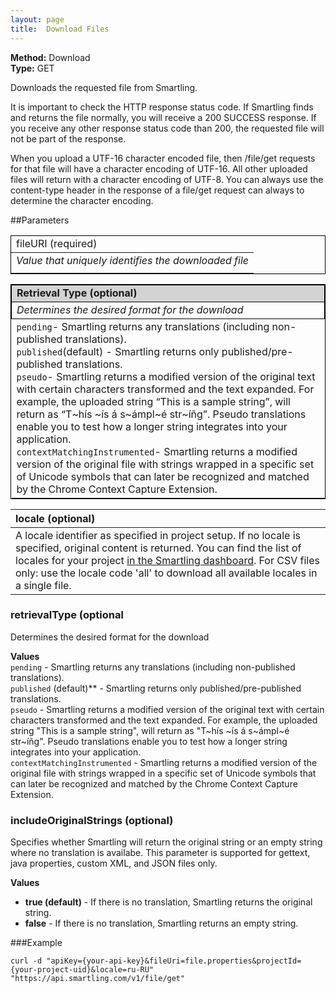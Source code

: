 ```yaml
---
layout: page
title:  Download Files
---
```

**Method:** Download  
**Type:** GET 

Downloads the requested file from Smartling.

It is important to check the HTTP response status code. If Smartling finds and returns the file normally, you will receive a 200 SUCCESS response. If you receive any other response status code than 200, the requested file will not be part of the response.

When you upload a UTF-16 character encoded file, then /file/get requests for that file will have a character encoding of UTF-16. All other uploaded files will return with a character encoding of UTF-8. You can always use the content-type header in the response of a file/get request can always to determine the character encoding.

##Parameters

<table style="border: 1px solid black">
  <thead>
    <tr>
      <td>fileURI (required)</td>
    </tr>
  </thead>
  <tbody>
    <tr>
      <td><em>Value that uniquely identifies the downloaded file</em></td>
    </tr>
    <tr>
      <td><code></code></td>
    </tr>
  </tbody>
</table>
      

<table style="border: 1px solid black; border-collapse: collapse">
  <thead>
    <tr style="border: 1px solid black; background-color: #d3d3d3">
      <td><strong>Retrieval Type (optional)<strong></td>
    </tr>
  </thead>
  <tbody>
    <tr style="border: 1px solid black">
      <td><em>Determines the desired format for the download</em></td>
    </tr>
    <tr>
      <td><code>pending</code>- Smartling returns any translations (including non-published translations).<br/>
          <code>published</code>(default) - Smartling returns only published/pre-published translations.<br/>
          <code>pseudo</code>- Smartling returns a modified version of the original text with certain characters transformed and the text expanded. For example, the uploaded string “This is a sample string”, will return as “T~hís ~ís á s~ámpl~é str~íñg”. Pseudo translations enable you to test how a longer string integrates into your application.<br/>
          <code>contextMatchingInstrumented</code>- Smartling returns a modified version of the original file with strings wrapped in a specific set of Unicode symbols that can later be recognized and matched by the Chrome Context Capture Extension.</td>
    </tr>
  </tbody>
</table>




|locale (optional)|
|:-----------------|
|A locale identifier as specified in project setup. If no locale is specified, original content is returned. You can find the list of locales for your project [in the Smartling dashboard](https://dashboard.smartling.com/settings/api). For CSV files only: use the locale code 'all' to download all available locales in a single file.|
  
### retrievalType (optional
Determines the desired format for the download

**Values**  
<code>pending</code> - Smartling returns any translations (including non-published translations).  
<code>published</code> (default)** - Smartling returns only published/pre-published translations.  
<code>pseudo</code> - Smartling returns a modified version of the original text with certain characters transformed and the text expanded. For example, the uploaded string "This is a sample string", will return as "T~hís ~ís á s~ámpl~é str~íñg". Pseudo translations enable you to test how a longer string integrates into your application.  
<code>contextMatchingInstrumented</code> - Smartling returns a modified version of the original file with strings wrapped in a specific set of Unicode symbols that can later be recognized and matched by the Chrome Context Capture Extension.  

### includeOriginalStrings (optional)
Specifies whether Smartling will return the original string or an empty string where no translation is availabe. This parameter is supported for gettext, java properties, custom XML, and JSON files only. 

**Values**  
* **true (default)** - If there is no translation, Smartling returns the original string. 
* **false** - If there is no translation, Smartling returns an empty string. 

###Example
```
curl -d "apiKey={your-api-key}&fileUri=file.properties&projectId={your-project-uid}&locale=ru-RU" "https://api.smartling.com/v1/file/get"
```
